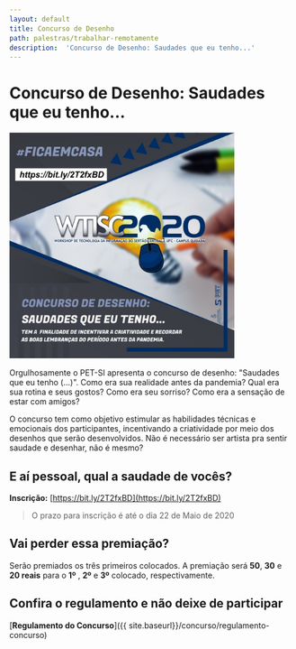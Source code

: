 ```yaml
---
layout: default
title: Concurso de Desenho
path: palestras/trabalhar-remotamente
description:  'Concurso de Desenho: Saudades que eu tenho...'
---
```


# Concurso de Desenho: Saudades que eu tenho...

<img src="./assets/images/c1.jpeg" alt="concurso" width="400">

Orgulhosamente o PET-SI apresenta o concurso de desenho: "Saudades que eu tenho (...)". Como era sua realidade antes da pandemia? Qual era sua rotina e seus gostos? Como era seu sorriso? Como era a sensação de estar com amigos? 

O concurso tem como objetivo estimular as habilidades técnicas e emocionais dos participantes, incentivando a criatividade por meio dos desenhos que serão desenvolvidos. Não é necessário ser artista pra sentir saudade e desenhar, não é mesmo? 

## E aí pessoal, qual a saudade de vocês? 

<i class="fas fa-clipboard-check" style="color: #159957"></i> **Inscrição:** [https://bit.ly/2T2fxBD](https://bit.ly/2T2fxBD)

> O prazo para inscrição é até o dia 22 de Maio de 2020

## Vai perder essa premiação? 

<i class="fas fa-trophy"  style="color: #159957"></i> Serão premiados os três primeiros colocados. A premiação será **50**, **30** e **20 reais** para o **1º** , **2º**  e **3º** colocado, respectivamente.

## Confira o regulamento e não deixe de participar

<i class="fas fa-clipboard-list" style="color: #159957"></i> [**Regulamento do Concurso**]({{ site.baseurl}}/concurso/regulamento-concurso)